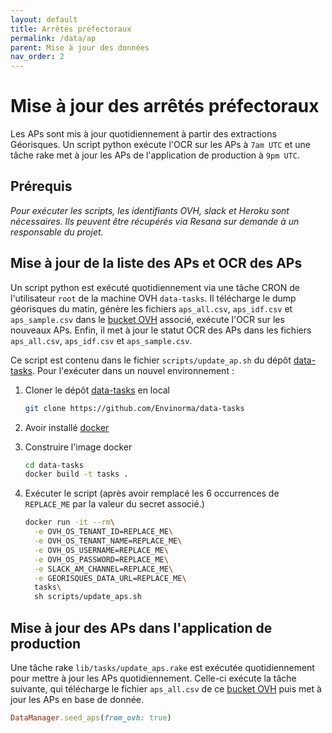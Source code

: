 ```yaml
---
layout: default
title: Arrêtés préfectoraux
permalink: /data/ap
parent: Mise à jour des données
nav_order: 2
---
```


# Mise à jour des arrêtés préfectoraux

Les APs sont mis à jour quotidiennement à partir des extractions Géorisques. Un script python exécute l'OCR sur les APs à `7am UTC` et une tâche rake met à jour les APs de l'application de production à `9pm UTC`.

## Prérequis

_Pour exécuter les scripts, les identifiants OVH, slack et Heroku sont nécessaires. Ils peuvent être récupérés via Resana sur demande à un responsable du projet._

## Mise à jour de la liste des APs et OCR des APs

Un script python est exécuté quotidiennement via une tâche CRON de l'utilisateur `root` de la machine OVH `data-tasks`. Il télécharge le dump géorisques du matin, génère les fichiers `aps_all.csv`, `aps_idf.csv` et `aps_sample.csv` dans le [bucket OVH](https://storage.sbg.cloud.ovh.net/v1/AUTH_3287ea227a904f04ad4e8bceb0776108/misc) associé, exécute l'OCR sur les nouveaux APs. Enfin, il met à jour le statut OCR des APs dans les fichiers `aps_all.csv`, `aps_idf.csv` et `aps_sample.csv`.

Ce script est contenu dans le fichier `scripts/update_ap.sh` du dépôt [data-tasks](https://github.com/Envinorma/data-tasks). Pour l'exécuter dans un nouvel environnement :

1. Cloner le dépôt [data-tasks](https://github.com/Envinorma/data-tasks) en local

   ```sh
   git clone https://github.com/Envinorma/data-tasks
   ```

2. Avoir installé [docker](https://docs.docker.com/get-docker/)
3. Construire l'image docker

   ```sh
   cd data-tasks
   docker build -t tasks .
   ```

4. Exécuter le script (après avoir remplacé les 6 occurrences de `REPLACE_ME` par la valeur du secret associé.)
   ```sh
   docker run -it --rm\
     -e OVH_OS_TENANT_ID=REPLACE_ME\
     -e OVH_OS_TENANT_NAME=REPLACE_ME\
     -e OVH_OS_USERNAME=REPLACE_ME\
     -e OVH_OS_PASSWORD=REPLACE_ME\
     -e SLACK_AM_CHANNEL=REPLACE_ME\
     -e GEORISQUES_DATA_URL=REPLACE_ME\
     tasks\
     sh scripts/update_aps.sh
   ```

## Mise à jour des APs dans l'application de production

Une tâche rake `lib/tasks/update_aps.rake` est exécutée quotidiennement pour mettre à jour les APs quotidiennement. Celle-ci exécute la tâche suivante, qui télécharge le fichier `aps_all.csv` de ce [bucket OVH](https://storage.sbg.cloud.ovh.net/v1/AUTH_3287ea227a904f04ad4e8bceb0776108/misc) puis met à jour les APs en base de donnée.

```ruby
DataManager.seed_aps(from_ovh: true)
```
